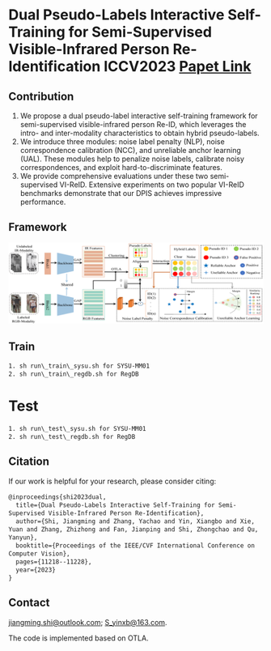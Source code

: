# Dual Pseudo-Labels Interactive Self-Training for Semi-Supervised Visible-Infrared Person Re-Identification ICCV2023 [Papet Link](https://openaccess.thecvf.com/content/ICCV2023/papers/Shi_Dual_Pseudo-Labels_Interactive_Self-Training_for_Semi-Supervised_Visible-Infrared_Person_Re-Identification_ICCV_2023_paper.pdf)

## Contribution
1. We propose a dual pseudo-label interactive self-training framework for semi-supervised visible-infrared person Re-ID, which leverages the intro- and inter-modality characteristics to obtain hybrid pseudo-labels.
2. We introduce three modules: noise label penalty (NLP), noise correspondence calibration (NCC), and unreliable anchor learning (UAL). These modules help to penalize noise labels, calibrate noisy correspondences, and exploit hard-to-discriminate features.
3. We provide comprehensive evaluations under these two semi-supervised VI-ReID. Extensive experiments on two popular VI-ReID benchmarks demonstrate that our DPIS achieves impressive performance.

## Framework
![DPIS](framework_DPIS.png)

## Train
```
1. sh run\_train\_sysu.sh for SYSU-MM01
2. sh run\_train\_regdb.sh for RegDB
```
# Test
```
1. sh run\_test\_sysu.sh for SYSU-MM01
2. sh run\_test\_regdb.sh for RegDB
```

## Citation
If our work is helpful for your research, please consider citing:
```
@inproceedings{shi2023dual,
  title={Dual Pseudo-Labels Interactive Self-Training for Semi-Supervised Visible-Infrared Person Re-Identification},
  author={Shi, Jiangming and Zhang, Yachao and Yin, Xiangbo and Xie, Yuan and Zhang, Zhizhong and Fan, Jianping and Shi, Zhongchao and Qu, Yanyun},
  booktitle={Proceedings of the IEEE/CVF International Conference on Computer Vision},
  pages={11218--11228},
  year={2023}
}
```

## Contact
jiangming.shi@outlook.com; S_yinxb@163.com.

The code is implemented based on OTLA.

